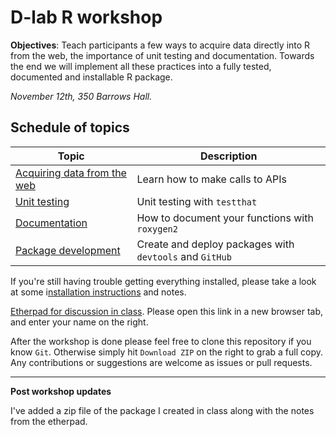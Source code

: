 # D-lab R workshop

**Objectives**: Teach participants a few ways to acquire data directly into R from the web, the importance of unit testing and documentation. Towards the end we will implement all these practices into a fully tested, documented and installable R package.


*November 12th, 350 Barrows Hall.*


## Schedule of topics

| Topic | Description |
| ----- |  ---------  |
| [Acquiring data from the web](https://github.com/karthik/dlab-advanced-r/tree/master/01-data-from-web) | Learn how to make calls to APIs |
| [Unit testing](https://github.com/karthik/dlab-advanced-r/blob/master/02-testing/README.md) | Unit testing with `testthat` |
| [Documentation](https://github.com/karthik/dlab-advanced-r/blob/master/03-documentation/README.md) | How to document your functions with `roxygen2` |
| [Package development](https://github.com/karthik/dlab-advanced-r/blob/master/04-packaging/README.md) | Create and deploy packages with `devtools` and `GitHub` |

If you're still having trouble getting everything installed, please take a look at some i[nstallation instructions](installation.md) and notes.

[Etherpad for discussion in class](https://etherpad.mozilla.org/dlabr). Please open this link in a new browser tab, and enter your name on the right.

After the workshop is done please feel free to clone this repository if you know `Git`. Otherwise simply hit `Download ZIP` on the right to grab a full copy. Any contributions or suggestions are welcome as issues or pull requests.

---
**Post workshop updates**

I've added a zip file of the package I created in class along with the notes from the etherpad. 



